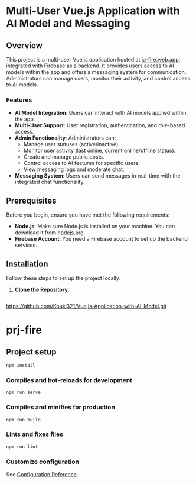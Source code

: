 # Multi-User Vue.js Application with AI Model and Messaging

## Overview

This project is a multi-user Vue.js application hosted at [ia-fire.web.app](https://ia-fire.web.app), integrated with Firebase as a backend. It provides users access to AI models within the app and offers a messaging system for communication. Administrators can manage users, monitor their activity, and control access to AI models.

### Features

- **AI Model Integration**: Users can interact with AI models applied within the app.
- **Multi-User Support**: User registration, authentication, and role-based access.
- **Admin Functionality**: Administrators can:
  - Manage user statuses (active/inactive).
  - Monitor user activity (last online, current online/offline status).
  - Create and manage public posts.
  - Control access to AI features for specific users.
  - View messaging logs and moderate chat.
- **Messaging System**: Users can send messages in real-time with the integrated chat functionality.

## Prerequisites

Before you begin, ensure you have met the following requirements:

- **Node.js**: Make sure Node.js is installed on your machine. You can download it from [nodejs.org](https://nodejs.org/).
- **Firebase Account**: You need a Firebase account to set up the backend services.

## Installation

Follow these steps to set up the project locally:

1. **Clone the Repository**:
   ```bash
https://github.com/Kouki321/Vue.js-Application-with-AI-Model.git

# prj-fire

## Project setup
```
npm install
```

### Compiles and hot-reloads for development
```
npm run serve
```

### Compiles and minifies for production
```
npm run build
```

### Lints and fixes files
```
npm run lint
```

### Customize configuration
See [Configuration Reference](https://cli.vuejs.org/config/).
